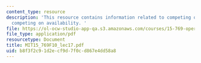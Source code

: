 ```yaml
---
content_type: resource
description: 'This resource contains information related to competing on cost versus
  competing on availability. '
file: https://ol-ocw-studio-app-qa.s3.amazonaws.com/courses/15-769-operations-strategy-fall-2010/b8f3f2c91d2ecf9d7f0cd867e4dd58a8_MIT15_769F10_lec17.pdf
file_type: application/pdf
resourcetype: Document
title: MIT15_769F10_lec17.pdf
uid: b8f3f2c9-1d2e-cf9d-7f0c-d867e4dd58a8
---
```


